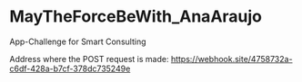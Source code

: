 # MayTheForceBeWith_AnaAraujo

App-Challenge for Smart Consulting

Address where the POST request is made: https://webhook.site/4758732a-c6df-428a-b7cf-378dc735249e
